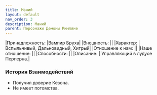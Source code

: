 ```yaml
---
title: Маний
layout: default
nav_order: 3
description: Маний
parent: Персонажи Демоны Римляне
---
```

|Принадлежность: |Вампир Бруха|
|Внешность: ||
|Характер: |Вспыльчивый, Дальновидный, Хитрый|
|Отношение к нам: ||
|Наше отношение: ||
|Способности: ||
|Описание: | Управляющий в лудусе Перперна.|

### История Взаимодействий
- Получил доверие Кезона. 
- Не имеет потомства.

